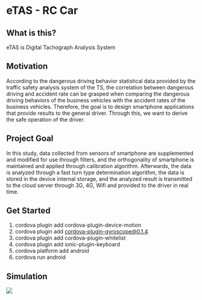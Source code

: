 # eTAS - RC Car

## What is this?
  eTAS is Digital Tachograph Analysis System
  
## Motivation
  According to the dangerous driving behavior statistical data provided by the traffic safety analysis system of the TS, the correlation between dangerous driving and accident rate can be grasped when comparing the dangerous driving behaviors of the business vehicles with the accident rates of the business vehicles. Therefore, the goal is to design smartphone applications that provide results to the general driver. Through this, we want to derive the safe operation of the driver.
  
## Project Goal
  In this study, data collected from sensors of smartphone are supplemented and modified for use through filters, and the orthogonality of smartphone is maintained and applied through calibration algorithm. Afterwards, the data is analyzed through a fast turn type determination algorithm, the data is stored in the device internal storage, and the analyzed result is transmitted to the cloud server through 3G, 4G, Wifi and provided to the driver in real time.
  
## Get Started
1. cordova plugin add cordova-plugin-device-motion
2. cordova plugin add cordova-plugin-gyroscope@0.1.4
3. cordova plugin add cordova-plugin-whitelist
4. cordova plugin add ionic-plugin-keyboard
5. cordova platform add android
6. cordova run android

## Simulation
[![](http://imgur.com/KetaxIb)](https://youtu.be/O_8ZwVq9o3w)
